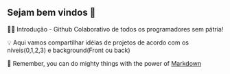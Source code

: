 ## Sejam bem vindos 👋



🙋🏾 Introdução - Github Colaborativo de todos os programadores sem pátria!

💡 Aqui vamos compartilhar idéias de projetos de acordo com os níveis(0,1,2,3) e background(Front ou back)

🧙 Remember, you can do mighty things with the power of [Markdown](https://docs.github.com/github/writing-on-github/getting-started-with-writing-and-formatting-on-github/basic-writing-and-formatting-syntax)
